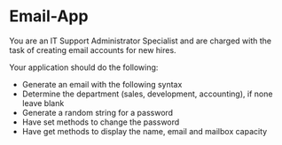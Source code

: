 # Email-App

You are an IT Support Administrator Specialist and are charged with the task of creating email accounts for new hires.

Your application should do the following:
- Generate an email with the following syntax
- Determine the department (sales, development, accounting), if none leave blank
- Generate a random string for a password
- Have set methods to change the password
- Have get methods to display the name, email and mailbox capacity
